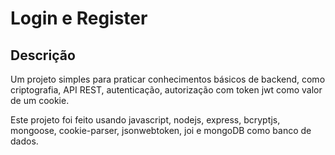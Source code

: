 # Login e Register

## Descrição
Um projeto simples para praticar conhecimentos básicos de backend, como criptografia, API REST, autenticação, autorização com token jwt como valor de um cookie.

Este projeto foi feito usando javascript, nodejs, express, bcryptjs, mongoose, cookie-parser, jsonwebtoken, joi e mongoDB como banco de dados.

